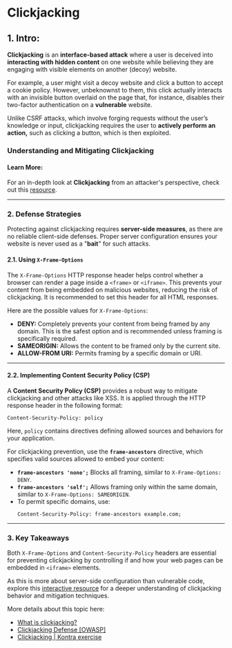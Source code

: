 # Clickjacking

## 1. Intro:

   **Clickjacking** is an **interface-based attack** where a user is deceived into **interacting with hidden content** on one website while believing they are engaging with visible elements on another (decoy) website.  

For example, a user might visit a decoy website and click a button to accept a cookie policy. However, unbeknownst to them, this click actually interacts with an invisible button overlaid on the page that, for instance, disables their two-factor authentication on a **vulnerable** website.  

Unlike CSRF attacks, which involve forging requests without the user’s knowledge or input, clickjacking requires the user to **actively perform an action,** such as clicking a button, which is then exploited.  

### Understanding and Mitigating Clickjacking  

#### Learn More:  
For an in-depth look at **Clickjacking** from an attacker's perspective, check out this [resource](https://portswigger.net/web-security/clickjacking).  

---

### 2. Defense Strategies  

Protecting against clickjacking requires **server-side measures**, as there are no reliable client-side defenses. Proper server configuration ensures your website is never used as a "**bait**" for such attacks.  

#### 2.1. Using `X-Frame-Options`  

The `X-Frame-Options` HTTP response header helps control whether a browser can render a page inside a `<frame>` or `<iframe>`. This prevents your content from being embedded on malicious websites, reducing the risk of clickjacking. It is recommended to set this header for all HTML responses.  

Here are the possible values for `X-Frame-Options`:  
- **DENY:** Completely prevents your content from being framed by any domain. This is the safest option and is recommended unless framing is specifically required.  
- **SAMEORIGIN:** Allows the content to be framed only by the current site.  
- **ALLOW-FROM URI:** Permits framing by a specific domain or URI.  

---

#### 2.2. Implementing Content Security Policy (CSP)  

A **Content Security Policy (CSP)** provides a robust way to mitigate clickjacking and other attacks like XSS. It is applied through the HTTP response header in the following format:  
```
Content-Security-Policy: policy
```  
Here, `policy` contains directives defining allowed sources and behaviors for your application.  

For clickjacking prevention, use the **`frame-ancestors`** directive, which specifies valid sources allowed to embed your content:  
- **`frame-ancestors 'none';`** Blocks all framing, similar to `X-Frame-Options: DENY`.  
- **`frame-ancestors 'self';`** Allows framing only within the same domain, similar to `X-Frame-Options: SAMEORIGIN`.  
- To permit specific domains, use:  
  ```
  Content-Security-Policy: frame-ancestors example.com;
  ```  

---

### 3. Key Takeaways  

Both `X-Frame-Options` and `Content-Security-Policy` headers are essential for preventing clickjacking by controlling if and how your web pages can be embedded in `<iframe>` elements.  

As this is more about server-side configuration than vulnerable code, explore this [interactive resource](https://application.security/free-application-security-training/owasp-top-10-clickjacking) for a deeper understanding of clickjacking behavior and mitigation techniques.  

More details about this topic here:
* [What is clickjacking?](https://portswigger.net/web-security/clickjacking)
* [Clickjacking Defense \[OWASP\]](https://cheatsheetseries.owasp.org/cheatsheets/Clickjacking_Defense_Cheat_Sheet.html#defending-with-content-security-policy-csp-frame-ancestors-directive)
* [Clickjacking  \| Kontra exercise](https://application.security/free-application-security-training/owasp-top-10-clickjacking)


